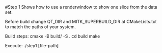 #Step 1
Shows how to use a renderwindow to show one slice from the data set.

Before build change QT_DIR and MITK_SUPERBUILD_DIR at CMakeLists.txt to match the paths of your system.

Build steps:
cmake -B build/ -S .
cd build
make

Execute:
./step1 [file-path]
